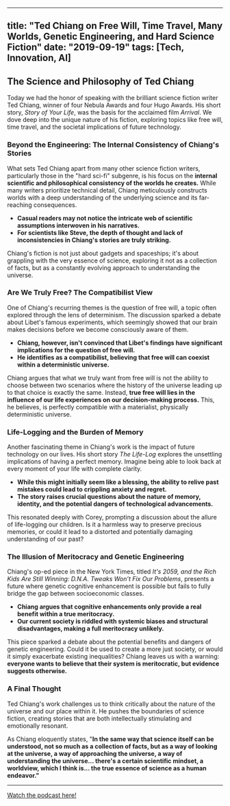 
---
title: "Ted Chiang on Free Will, Time Travel, Many Worlds, Genetic Engineering, and Hard Science Fiction"
date: "2019-09-19"
tags: [Tech, Innovation, AI]
---

## The Science and Philosophy of Ted Chiang

Today we had the honor of speaking with the brilliant science fiction writer Ted Chiang, winner of four Nebula Awards and four Hugo Awards. His short story, *Story of Your Life*, was the basis for the acclaimed film *Arrival*. We dove deep into the unique nature of his fiction, exploring topics like free will, time travel, and the societal implications of future technology.  

### Beyond the Engineering: The Internal Consistency of Chiang's Stories

What sets Ted Chiang apart from many other science fiction writers, particularly those in the "hard sci-fi" subgenre, is his focus on the **internal scientific and philosophical consistency of the worlds he creates.** While many writers prioritize technical detail, Chiang meticulously constructs worlds with a deep understanding of the underlying science and its far-reaching consequences. 

* **Casual readers may not notice the intricate web of scientific assumptions interwoven in his narratives.**
* **For scientists like Steve, the depth of thought and lack of inconsistencies in Chiang's stories are truly striking.** 

Chiang's fiction is not just about gadgets and spaceships; it's about grappling with the very essence of science, exploring it not as a collection of facts, but as a constantly evolving approach to understanding the universe.

### Are We Truly Free? The Compatibilist View

One of Chiang's recurring themes is the question of free will, a topic often explored through the lens of determinism. The discussion sparked a debate about Libet's famous experiments, which seemingly showed that our brain makes decisions before we become consciously aware of them.

* **Chiang, however, isn't convinced that Libet's findings have significant implications for the question of free will.**
* **He identifies as a compatibilist, believing that free will can coexist within a deterministic universe.** 

Chiang argues that what we truly want from free will is not the ability to choose between two scenarios where the history of the universe leading up to that choice is exactly the same. Instead, **true free will lies in the influence of our life experiences on our decision-making process.**  This, he believes, is perfectly compatible with a materialist, physically deterministic universe.

### Life-Logging and the Burden of Memory

Another fascinating theme in Chiang's work is the impact of future technology on our lives.  His short story *The Life-Log* explores the unsettling implications of having a perfect memory.  Imagine being able to look back at every moment of your life with complete clarity. 

* **While this might initially seem like a blessing, the ability to relive past mistakes could lead to crippling anxiety and regret.** 
* **The story raises crucial questions about the nature of memory, identity, and the potential dangers of technological advancements.**

This resonated deeply with Corey, prompting a discussion about the allure of life-logging our children. Is it a harmless way to preserve precious memories, or could it lead to a distorted and potentially damaging understanding of our past?

### The Illusion of Meritocracy and Genetic Engineering

Chiang's op-ed piece in the New York Times, titled *It's 2059, and the Rich Kids Are Still Winning: D.N.A. Tweaks Won’t Fix Our Problems*, presents a future where genetic cognitive enhancement is possible but fails to fully bridge the gap between socioeconomic classes. 

* **Chiang argues that cognitive enhancements only provide a real benefit within a true meritocracy.**
* **Our current society is riddled with systemic biases and structural disadvantages, making a full meritocracy unlikely.**

This piece sparked a debate about the potential benefits and dangers of genetic engineering. Could it be used to create a more just society, or would it simply exacerbate existing inequalities? Chiang leaves us with a warning: **everyone wants to believe that their system is meritocratic, but evidence suggests otherwise.**

### A Final Thought

Ted Chiang's work challenges us to think critically about the nature of the universe and our place within it. He pushes the boundaries of science fiction, creating stories that are both intellectually stimulating and emotionally resonant. 

As Chiang eloquently states, "**In the same way that science itself can be understood, not so much as a collection of facts, but as a way of looking at the universe, a way of approaching the universe, a way of understanding the universe... there's a certain scientific mindset, a worldview, which I think is... the true essence of science as a human endeavor."**

---
        




<a href="https://youtube.com/watch?v=xNB_89vZ0y4" target="_blank">Watch the podcast here!</a>
